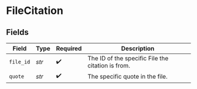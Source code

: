 # FileCitation


## Fields

| Field                                             | Type                                              | Required                                          | Description                                       |
| ------------------------------------------------- | ------------------------------------------------- | ------------------------------------------------- | ------------------------------------------------- |
| `file_id`                                         | *str*                                             | :heavy_check_mark:                                | The ID of the specific File the citation is from. |
| `quote`                                           | *str*                                             | :heavy_check_mark:                                | The specific quote in the file.                   |